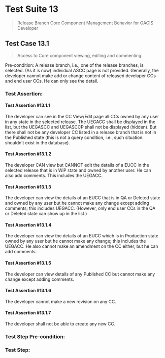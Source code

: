 # Test Suite 13

> Release Branch Core Component Management Behavior for OAGIS Developer


## Test Case 13.1

> Access to Core component viewing, editing and commenting

Pre-condition: A release branch, i.e., one of the release branches, is selected.
(As it is now) individual ASCC page is not provided. Generally, the developer cannot make add or change content of released developer CCs and end user CCs. He can only see the detail.


### Test Assertion:

#### Test Assertion #13.1.1
The developer can see in the CC View/Edit page all CCs owned by any user in any state in the selected release. The UEGACC shall be displayed in the list, but the UEGASCC and UEGASCCP shall not be displayed (hidden). But there shall not be any developer CC listed in a release branch that is not in the Published state (this is not a query condition, i.e., such situation shouldn’t exist in the database).

#### Test Assertion #13.1.2
The developer CAN view but CANNOT edit the details of a EUCC in the selected release that is in WIP state and owned by another user. He can also add comments. This includes the UEGACC.

#### Test Assertion #13.1.3
The developer can view the details of an EUCC that is in QA or Deleted state and owned by any user but he cannot make any change except adding comments; this includes UEGACC. (However, only end user CCs in the QA or Deleted state can show up in the list.)

#### Test Assertion #13.1.4
The developer can view the details of an EUCC which is in Production state owned by any user but he cannot make any change; this includes the UEGACC. He also cannot make an amendment on the CC either, but he can add comments.

#### Test Assertion #13.1.5
The developer can view details of any Published CC but cannot make any change except adding comments.

#### Test Assertion #13.1.6
The developer cannot make a new revision on any CC.

#### Test Assertion #13.1.7
The developer shall not be able to create any new CC.

### Test Step Pre-condition:



### Test Step: